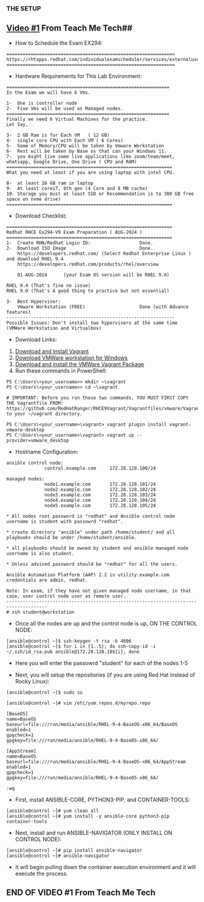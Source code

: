 ### THE SETUP ###

## <a href="https://www.youtube.com/watch?v=8Ls56awCJ_U&list=PLYB6dfdhWDePZf4fd4YgGGtSX_vHKv5vz&index=1">Video #1</a> From Teach Me Tech##

* How to Schedule the Exam EX294:
```
==============================================================
https://rhtapps.redhat.com/individualexamscheduler/services/externaluser/login
==============================================================
```

* Hardware Requirements for This Lab Environment:
```
============================================================
In the Exam we will have 6 Vms.

1-  One is controller node
2-  Five Vms will be used as Managed nodes.
============================================================
Finally we need 6 Virtual Machines for the practice.
Let Say,

3-  2 GB Ram is for Each VM   ( 12 GB)
4-  single core CPU with Each VM ( 6 Cores)
5-  Some of Memory/CPU will be taken by Vmware Workstation 
6-  Rest will be taken by Base os that can your Windows 11.
7-  you might live some live applications like zoom/team/meet, whatsapp, Google Drive, One Drive ( CPU and RAM)
=============================================================
What you need at least if you are using laptop with intel CPU.

8-  at least 16 GB ram in laptop
9-  At least corei7, 8th gen (4 Core and 8 MB cache)
10- Storage you must at least SSD or Recommendation is to 300 GB free space on nvme drive)
=============================================================
```

* Download Checklist:
```
=============================================================
Redhat RHCE Ex294-V9 Exam Preparation ( AUG-2024 )
=============================================================
1-  Create RHN/Redhat Login ID:                  Done.
2-  Download ISO Image                           Done.
    https://developers.redhat.com/ (Select Redhat Enterprise Linux ) and download RHEL 9.4
    https://developers.redhat.com/products/rhel/overview

    01-AUG-2024      (your Exam OS version will be RHEL 9.0)

RHEL 9.4 (That's fine no issue)
RHEL 9.0 (That's A good thing to practice but not essential)

3-  Best Hyperviser:
    Vmware Workstation (FREE)                    Done (with Advance features)
--------------------------------------------------------------
Possible Issues: Don't install two hypervisers at the same time (VMWare Workstation and Virtualbox)
```

* Download Links: 
1) <a href=https://developer.hashicorp.com/vagrant/install>Download and Install Vagrant</a> 
2) <a href=https://m.majorgeeks.com/files/details/vmware_workstation_for_windows.html>Download VMWare workstation for Windows</a>
3) <a href=https://developer.hashicorp.com/vagrant/install/vmware>Download and install the VMWare Vagrant Package</a>
4) Run these commands in PowerShell:
```
PS C:\Users\<your_username>> mkdir ~\vagrant
PS C:\Users\<your_username>> cd ~\vagrant

# IMPORTANT: Before you run these two commands, YOU MUST FIRST COPY THE Vagrantfile FROM:
https://github.com/RedHatRanger/RHCE9Vagrant/Vagrantfiles/vmware/Vagrantfile to your ~/vagrant directory.

PS C:\Users\<your_username>\vagrant> vagrant plugin install vagrant-vmware-desktop
PS C:\Users\<your_username>\vagrant> vagrant up --provider=vmware_desktop
```

* Hostname Configuration:
```
ansible control node: 
              control.example.com     172.28.128.100/24

managed nodes:
              node1.example.com       172.28.128.101/24
              node2.example.com       172.28.128.102/24
              node3.example.com       172.28.128.103/24
              node4.example.com       172.28.128.104/24
              node5.example.com       172.28.128.105/24
              
* All nodes root password is "redhat" and Ansible control node username is student with passowrd "redhat".

* create directory "ansible" under path /home/student/ and all playbooks should be under /home/student/ansible.

* all playbooks should be owned by student and ansible managed node username is also student.

* Unless advised password should be "redhat" for all the users.

Ansible Automation Platform (AAP) 2.2 is utility.example.com credentials are admin, redhat.

Note: In exam, if they have not given managed node username, in that case, user control node user as remote user.
-------------------------------------------------------------------------------------
# ssh student@workstation
```

* Once all the nodes are up and the control node is up, ON THE CONTROL NODE:
```
[ansible@control ~]$ ssh-keygen -t rsa -b 4096
[ansible@control ~]$ for i in {1..5}; do ssh-copy-id -i ~/.ssh/id_rsa.pub ansible@172.28.128.10${i}; done
```

* Here you will enter the passowrd "student" for each of the nodes 1-5

* Next, you will setup the repositories (if you are using Red Hat instead of Rocky Linux):
```
[ansible@control ~]$ sudo su
```
```
[ansible@control ~]# vim /etc/yum.repos.d/myrepo.repo

[BaseOS]
name=BaseOS
baseurl=file:///run/media/ansible/RHEL-9-4-BaseOS-x86_64/BaseOS
enabled=1
gpgcheck=1
gpgkey=file:///run/media/ansible/RHEL-9-4-BaseOS-x86_64/

[AppStream]
name=BaseOS
baseurl=file:///run/media/ansible/RHEL-9-4-BaseOS-x86_64/AppStream
enabled=1
gpgcheck=1
gpgkey=file:///run/media/ansible/RHEL-9-4-BaseOS-x86_64/

:wq
```

* First, install ANSIBLE-CORE, PYTHON3-PIP, and CONTAINER-TOOLS:
```
[ansible@control ~]# yum clean all
[ansible@control ~]# yum install -y ansible-core python3-pip container-tools
```

* Next, install and run ANSIBLE-NAVIGATOR (ONLY INSTALL ON CONTROL NODE):
```
[ansible@control ~]# pip install ansible-navigator
[ansible@control ~]# ansible-navigator
```

* It will begin pulling down the container execution environment and it will execute the process.
## END OF VIDEO #1 From Teach Me Tech ##
